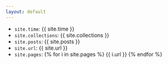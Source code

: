 ```yaml
---
layout: default
---
```


- `site.time`: {{ site.time }}
- `site.collections`: {{ site.collections }}
- `site.posts`: {{ site.posts }}
- `site.url`: {{ site.url }}
- `site.pages`:
{% for i in site.pages %}
    {{ i.url }}
{% endfor %}
